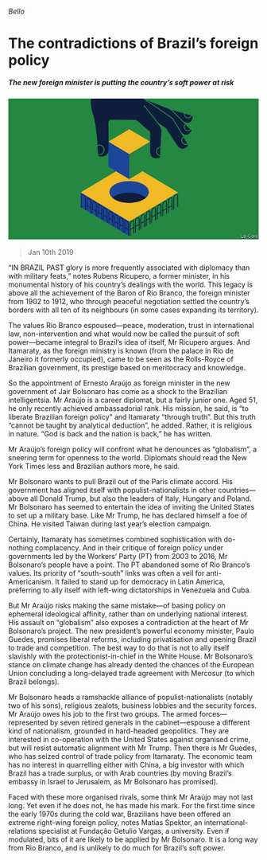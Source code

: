 ###### Bello

# The contradictions of Brazil’s foreign policy 

##### The new foreign minister is putting the country’s soft power at risk 

![image](images/20190112_AMD001_0.jpg) 

> Jan 10th 2019 

 

“IN BRAZIL PAST glory is more frequently associated with diplomacy than with military feats,” notes Rubens Ricupero, a former minister, in his monumental history of his country’s dealings with the world. This legacy is above all the achievement of the Baron of Rio Branco, the foreign minister from 1902 to 1912, who through peaceful negotiation settled the country’s borders with all ten of its neighbours (in some cases expanding its territory). 

The values Rio Branco espoused—peace, moderation, trust in international law, non-intervention and what would now be called the pursuit of soft power—became integral to Brazil’s idea of itself, Mr Ricupero argues. And Itamaraty, as the foreign ministry is known (from the palace in Rio de Janeiro it formerly occupied), came to be seen as the Rolls-Royce of Brazilian government, its prestige based on meritocracy and knowledge. 

So the appointment of Ernesto Araújo as foreign minister in the new government of Jair Bolsonaro has come as a shock to the Brazilian intelligentsia. Mr Araújo is a career diplomat, but a fairly junior one. Aged 51, he only recently achieved ambassadorial rank. His mission, he said, is “to liberate Brazilian foreign policy” and Itamaraty “through truth”. But this truth “cannot be taught by analytical deduction”, he added. Rather, it is religious in nature. “God is back and the nation is back,” he has written. 

Mr Araújo’s foreign policy will confront what he denounces as “globalism”, a sneering term for openness to the world. Diplomats should read the New York Times less and Brazilian authors more, he said. 

Mr Bolsonaro wants to pull Brazil out of the Paris climate accord. His government has aligned itself with populist-nationalists in other countries—above all Donald Trump, but also the leaders of Italy, Hungary and Poland. Mr Bolsonaro has seemed to entertain the idea of inviting the United States to set up a military base. Like Mr Trump, he has declared himself a foe of China. He visited Taiwan during last year’s election campaign. 

Certainly, Itamaraty has sometimes combined sophistication with do-nothing complacency. And in their critique of foreign policy under governments led by the Workers’ Party (PT) from 2003 to 2016, Mr Bolsonaro’s people have a point. The PT abandoned some of Rio Branco’s values. Its priority of “south-south” links was often a veil for anti-Americanism. It failed to stand up for democracy in Latin America, preferring to ally itself with left-wing dictatorships in Venezuela and Cuba. 

But Mr Araújo risks making the same mistake—of basing policy on ephemeral ideological affinity, rather than on underlying national interest. His assault on “globalism” also exposes a contradiction at the heart of Mr Bolsonaro’s project. The new president’s powerful economy minister, Paulo Guedes, promises liberal reforms, including privatisation and opening Brazil to trade and competition. The best way to do that is not to ally itself slavishly with the protectionist-in-chief in the White House. Mr Bolsonaro’s stance on climate change has already dented the chances of the European Union concluding a long-delayed trade agreement with Mercosur (to which Brazil belongs). 

Mr Bolsonaro heads a ramshackle alliance of populist-nationalists (notably two of his sons), religious zealots, business lobbies and the security forces. Mr Araújo owes his job to the first two groups. The armed forces—represented by seven retired generals in the cabinet—espouse a different kind of nationalism, grounded in hard-headed geopolitics. They are interested in co-operation with the United States against organised crime, but will resist automatic alignment with Mr Trump. Then there is Mr Guedes, who has seized control of trade policy from Itamaraty. The economic team has no interest in quarrelling either with China, a big investor with which Brazil has a trade surplus, or with Arab countries (by moving Brazil’s embassy in Israel to Jerusalem, as Mr Bolsonaro has promised). 

Faced with these more organised rivals, some think Mr Araújo may not last long. Yet even if he does not, he has made his mark. For the first time since the early 1970s during the cold war, Brazilians have been offered an extreme right-wing foreign policy, notes Matias Spektor, an international-relations specialist at Fundação Getulio Vargas, a university. Even if modulated, bits of it are likely to be applied by Mr Bolsonaro. It is a long way from Rio Branco, and is unlikely to do much for Brazil’s soft power. 

